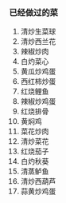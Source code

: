 ### 已经做过的菜

1. 清炒生菜球
2. 清炒西兰花
3. 辣椒炒肉
4. 白灼菜心
5. 黄瓜炒鸡蛋
6. 西红柿炒蛋
7. 红烧鲤鱼
8. 辣椒炒鸡蛋
9. 红烧排骨
10. 黄焖鸡
11. 菜花炒肉
12. 清炒菜花
13. 红烧茄子
14. 白灼秋葵
15. 清蒸鲈鱼
16. 清炒西葫芦
17. 蒜黄炒鸡蛋